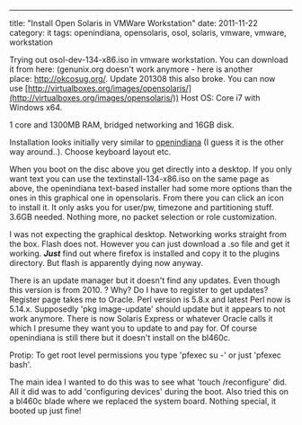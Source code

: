 ---
title: "Install Open Solaris in VMWare Workstation"
date: 2011-11-22
category: it
tags: openindiana, opensolaris, osol, solaris, vmware, vmware, workstation

Trying out osol-dev-134-x86.iso in vmware workstation. You can download it from here: (genunix.org doesn't work anymore - here is another place: http://okcosug.org/. Update 201308 this also broke. You can now use [http://virtualboxes.org/images/opensolaris/](http://virtualboxes.org/images/opensolaris/)) Host OS: Core i7 with Windows x64.

1 core and 1300MB RAM, bridged networking and 16GB disk.

Installation looks initially very similar to [openindiana](http://openindiana.org/ "http://openindiana.org/") (I guess it is the other way around..). Choose keyboard layout etc.

When you boot on the disc above you get directly into a desktop. If you only want text you can use the textinstall-134-x86.iso on the same page as above, the openindiana text-based installer had some more options than the ones in this graphical one in opensolaris. From there you can click an icon to install it. It only asks you for user/pw, timezone and partitioning stuff. 3.6GB needed. Nothing more, no packet selection or role customization.

I was not expecting the graphical desktop. Networking works straight from the box. Flash does not. However you can just download a .so file and get it working. _**Just**_ find out where firefox is installed and copy it to the plugins directory. But flash is apparently dying now anyway.

There is an update manager but it doesn't find any updates. Even though this version is from 2010. ? Why? Do I have to register to get updates? Register page takes me to Oracle. Perl version is 5.8.x and latest Perl now is 5.14.x. Supposedly 'pkg image-update' should update but it appears to not work anymore. There is now Solaris Express or whatever Oracle calls it which I presume they want you to update to and pay for. Of course openindiana is still there but it doesn't install on the bl460c.

Protip: To get root level permissions you type 'pfexec su -' or just 'pfexec bash'.

The main idea I wanted to do this was to see what 'touch /reconfigure' did. All it did was to add 'configuring devices' during the boot. Also tried this on a bl460c blade where we replaced the system board. Nothing special, it booted up just fine!
